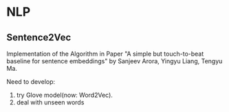 # NLP

## Sentence2Vec

Implementation of the Algorithm in Paper "A simple but touch-to-beat baseline for sentence embeddings" by Sanjeev Arora, Yingyu Liang, Tengyu Ma.

Need to develop: 
1. try Glove model(now: Word2Vec). 
2. deal with unseen words
